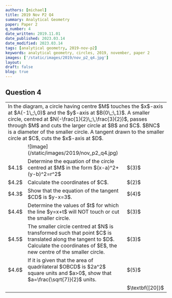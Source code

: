 ```yaml
---
authors: [michael]
title: 2019 Nov P2 Q4
summary: Analytical Geometry
paper: Paper 2
q_number: 4
date_written: 2019.11.01
date_published: 2023.03.14
date_modified: 2023.03.14
tags: [analytical geometry, 2019-nov-p2]
keywords: analytical geometry, circles, 2019, november, paper 2
images: ['/static/images/2019/nov_p2_q4.jpg']
layout:
draft: false
blog: true
---
```


## Question 4

<table className="border-collapse">
  <tbody>
    <tr>
      <td colSpan="3">In the diagram, a circle having centre $M$ touches the $x$-axis at $A(-1\,;\,0)$ and the $y$-axis at $B(0\,;\,1)$. A smaller circle, centred at $N(-\frac{1}{2}\,;\,\frac{3}{2})$, passes through $M$ and cuts the larger circle at $B$ and $C$. $BNC$ is a diameter of the smaller circle. A tangent drawn to the smaller circle at $C$, cuts the $x$-axis at $D$.</td>
    </tr> 
    <tr>
      <td></td>
      <td>![Image](/static/images/2019/nov_p2_q4.jpg)</td>
      <td></td>
    </tr>
    <tr>
      <td>$4.1$</td>
      <td>Determine the equation of the circle centred at $M$ in the form $(x-a)^2+(y-b)^2=r^2$</td>
      <td>$(3)$</td>
    </tr>
    <tr>
      <td>$4.2$</td>
      <td>Calculate the coordinates of $C$.</td>
      <td>$(2)$</td>
    </tr>
    <tr>   
      <td>$4.3$</td>
      <td>Show that the equation of the tangent $CD$ is $y-x=3$.</td>
      <td>$(4)$</td>
    </tr>
    <tr>   
      <td>$4.4$</td>
      <td>Determine the values of $t$ for which the line $y=x+t$ will NOT touch or cut the smaller circle.</td>
      <td>$(3)$</td>
    </tr>
    <tr>   
      <td>$4.5$</td>
      <td>The smaller circle centred at $N$ is transformed such that point $C$ is translated along the tangent to $D$. Calculate the coordinates of $E$, the new centre of the smaller circle.</td>
      <td>$(3)$</td>
    </tr>
    <tr>   
      <td>$4.6$</td>
      <td>If it is given that the area of quadrilateral $OBCD$ is $2a^2$ square units and $a>0$, show that $a=\frac{\sqrt{7}}{2}$ units.</td>
      <td>$(5)$</td>
    </tr>
    <tr>
      <td></td>
      <td></td>
      <td>$\textbf{[20]}$</td>
    </tr>
  </tbody>
</table>
